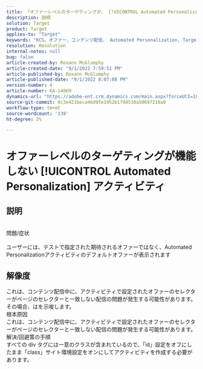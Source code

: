 ```yaml
---
title: 「オファーレベルのターゲティングが、 [!UICONTROL Automated Personalization] アクティビティ"
description: 説明
solution: Target
product: Target
applies-to: "Target"
keywords: "KCS，オファー，コンテンツ配信， Automated Personalization, Target"
resolution: Resolution
internal-notes: null
bug: false
article-created-by: Roxann McGlumphy
article-created-date: "9/1/2022 7:59:51 PM"
article-published-by: Roxann McGlumphy
article-published-date: "9/1/2022 8:07:08 PM"
version-number: 4
article-number: KA-14069
dynamics-url: "https://adobe-ent.crm.dynamics.com/main.aspx?forceUCI=1&pagetype=entityrecord&etn=knowledgearticle&id=9cd741a0-302a-ed11-9db1-002248086a27"
source-git-commit: 0c3e421beca46d9fe1952b1f98538a50697216a0
workflow-type: tm+mt
source-wordcount: '139'
ht-degree: 2%

---
```


# オファーレベルのターゲティングが機能しない [!UICONTROL Automated Personalization] アクティビティ

## 説明

<br>問題/症状<br><br>
ユーザーには、テストで指定された期待されるオファーではなく、Automated Personalizationアクティビティのデフォルトオファーが表示されます


## 解像度


これは、コンテンツ配信中に、アクティビティで設定されたオファーのセレクターがページのセレクターと一致しない配信の問題が発生する可能性があります。 その場合、はを示唆します。
<br>根本原因<br>
これは、コンテンツ配信中に、アクティビティで設定されたオファーのセレクターがページのセレクターと一致しない配信の問題が発生する可能性があります。
<br>解決/回避策の手順<br>
すべての div タグには一意のクラスが含まれているので、「id」設定をオフにしたまま「class」サイト環境設定をオンにしてアクティビティを作成する必要があります。


